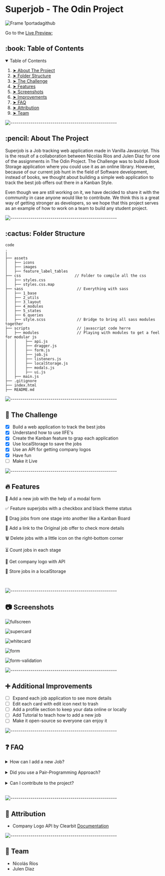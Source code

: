 # Superjob - The Odin Project

![Frame 1portadagithub](https://user-images.githubusercontent.com/66780327/125776757-b41cb3d5-bb40-4dc3-ba26-b7324808565b.png) 

Go to the [Live Preview](https://julendiaz.github.io/superjob/);

<!-- TABLE OF CONTENTS -->
<h2 id="table-of-contents"> :book: Table of Contents</h2>

<details open="open">
  <summary>Table of Contents</summary>
  <ol>
    <li><a href="#about-the-project"> ➤ About The Project</a></li>
    <li><a href="#folder-structure"> ➤ Folder Structure</a></li>
    <li><a href="#the-challenge"> ➤ The Challenge</a></li>
    <li><a href="#features"> ➤ Features</a></li>
    <li><a href="#screenshots"> ➤ Screenshots</a></li>
    <li><a href="#improvements"> ➤ Improvements</a></li>
    <li><a href="#faq"> ➤ FAQ</a></li>
    <li><a href="#attribution"> ➤ Attribution </a></li>
    <li><a href="#team"> ➤ Team</a></li>
  </ol>
</details>

![-----------------------------------------------------](https://raw.githubusercontent.com/andreasbm/readme/master/assets/lines/rainbow.png)

<!-- ABOUT THE PROJECT -->
<h2 id="about-the-project"> :pencil: About The Project</h2>

Superjob is a Job tracking web application made in Vanilla Javascript. This is the result of a collaboration between Nicolás Ríos and Julen Diaz for one of the assignments in The Odin Project. The Challenge was to build a Book Storage application where you could use it as an online library. However, because of our current job hunt in the field of Software development, instead of books, we thought about building a simple web application to track the best job offers out there in a Kanban Style. 

Even though we are still working on it, we have decided to share it with the community in case anyone would like to contribute. We think this is a great way of getting stronger as developers, so we hope that this project serves as an example of how to work on a team to build any student project. 

![-----------------------------------------------------](https://raw.githubusercontent.com/andreasbm/readme/master/assets/lines/rainbow.png)

<!-- :paw_prints:-->
<!-- FOLDER STRUCTURE -->
<h2 id="folder-structure"> :cactus: Folder Structure</h2>

    code
    .
    │
    ├── assets
    │   ├── icons
    │   ├── images
    │   ├── feature_label_tables
    ├── css                        // Folder to compile all the css
    │   ├── styles.css
    │   ├── styles.css.map
    ├── sass                        // Everything with sass
    │   ├── 1_base
    │   ├── 2_utils
    │   ├── 3_layout
    │   ├── 4_modules
    │   ├── 5_states
    │   ├── 6_queries
    │   ├── style.scss              // Bridge to bring all sass modules together
    ├── scripts                     // javascript code herre
    │   ├── modules                 // Playing with modules to get a feel for modular js
    │   │    ├── api.js             
    │   │    ├── dragger.js
    │   │    ├── form.js
    │   │    ├── job.js
    │   │    ├── listeners.js
    │   │    ├── localStorage.js   
    │   │    ├── modals.js           
    │   │    ├── ui.js
    │   ├── main.js           
    ├── .gitignore 
    ├── index.html 
    ├── README.md 

![-----------------------------------------------------](https://raw.githubusercontent.com/andreasbm/readme/master/assets/lines/rainbow.png)

<h2 id="the-challenge"> 🎯 The Challenge</h2>

- [X] Build a web application to track the best jobs
- [X] Understand how to use IIFE's
- [X] Create the Kanban feature to grap each application
- [X] Use localStorage to save the jobs
- [X] Use an API for getting company logos
- [X] Have fun
- [ ] Make it Live

![-----------------------------------------------------](https://raw.githubusercontent.com/andreasbm/readme/master/assets/lines/rainbow.png)

<h2 id="features"> 🔥 Features </h2>

👔 Add a new job with the help of a modal form

✅️ Feature superjobs with a checkbox and black theme status

🐲 Drag jobs from one stage into another like a Kanban Board

🔗 Add a link to the Original job offer to check more details

🗑️ Delete jobs with a little icon on the right-bottom corner

⏳️ Count jobs in each stage

🏦 Get company logo with API 

🏬 Store jobs in a localStorage


<br/>

![-----------------------------------------------------](https://raw.githubusercontent.com/andreasbm/readme/master/assets/lines/rainbow.png)

<h2 id="screenshots"> 📷 Screenshots </h2>

![fullscreen](https://user-images.githubusercontent.com/66780327/130353281-3aea537f-00b3-4099-8fdd-c8a18426b8ea.png)

![supercard](https://user-images.githubusercontent.com/66780327/130353300-db8bed27-678f-4a4c-a89f-8ea9e68b66eb.png)

![whitecard](https://user-images.githubusercontent.com/66780327/130353307-4e25351c-24fd-4362-92dd-646d50e3593e.png)

![form](https://user-images.githubusercontent.com/66780327/130353313-2dd04e3f-9921-4277-bb47-cf833511d8e8.png)

![form-validation](https://user-images.githubusercontent.com/66780327/130353330-5d87786a-2ec3-41a3-9e49-ec618a58ab5c.png)

![-----------------------------------------------------](https://raw.githubusercontent.com/andreasbm/readme/master/assets/lines/rainbow.png)

<h2 id="improvements"> ➕️ Additional Improvements </h2>

- [ ] Expand each job application to see more details 
- [ ] Edit each card with edit icon next to trash
- [ ] Add a profile section to keep your data online or locally 
- [ ] Add Tutorial to teach how to add a new job 
- [ ] Make it open-source so everyone can enjoy it

![-----------------------------------------------------](https://raw.githubusercontent.com/andreasbm/readme/master/assets/lines/rainbow.png)

<h2 id="faq"> ❓️ FAQ </h2>

<!-- FAQ 1-->
<details>
<summary> How can I add a new Job?</summary>
<br/>
Just by clicking on the "+" black button on each stage, you can fill up the details of each job application, click on submit and be able to drag it wherever you want. 
</details>
<br/>

<!-- FAQ 2-->
<details>
<summary> Did you use a Pair-Programming Approach?</summary>
<br/>
More or less. We started the project with the aim of trying out this pair-programming technique. Apart from that, we have also worked on our own and merge together the code in a ping-pong style. The whole experience have been a great one for learning and sharing the best tips and strategies to make our code stronger. 
</details>
<br/>

<!-- FAQ 3-->
<details>
<summary> Can I contribute to the project?</summary>
<br/>
Absolutely! The goal of this application is to be able to track the best jobs out there so we can take a thoughtful decision about our future job. Completely free. Take into account that this was supposed to be an student project, so right now is really Vanilla. We are working little by little on make it live for everyone to enjoy.  
</details>
<br/>

![-----------------------------------------------------](https://raw.githubusercontent.com/andreasbm/readme/master/assets/lines/rainbow.png)

<h2 id="attribution"> 💬 Attribution </h2>

- Company Logo API by Clearbit [Documentation](https://clearbit.com/docs#logo-api)

![-----------------------------------------------------](https://raw.githubusercontent.com/andreasbm/readme/master/assets/lines/rainbow.png)

<h2 id="team"> 👥 Team </h2>

- Nicolás Ríos 
- Julen Diaz 
